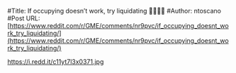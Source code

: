 #Title: If occupying doesn’t work, try liquidating 🦍💎🙌🚀
#Author: ntoscano
#Post URL: [https://www.reddit.com/r/GME/comments/nr9pvc/if_occupying_doesnt_work_try_liquidating/](https://www.reddit.com/r/GME/comments/nr9pvc/if_occupying_doesnt_work_try_liquidating/)


https://i.redd.it/c11yt7l3x0371.jpg
